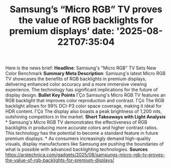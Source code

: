 ﻿---
title: "Samsung’s “Micro RGB” TV proves the value of RGB backlights for premium displays'
date: '2025-08-22T07:35:04"
category: "Markets"
summary: ""
slug: "samsungs micro rgb tv proves the value of rgb backlights for"
source_urls:
  - "https://arstechnica.com/gadgets/2025/08/samsungs-micro-rgb-tv-proves-the-value-of-rgb-backlights-for-premium-displays/"
seo:
  title: "Samsung’s “Micro RGB” TV proves the value of RGB backlights for premium displays | Hash n Hedge'
  description: '"
  keywords: ["news", "markets", "brief"]
---
Here is the news brief:  **Headline**: Samsung's "Micro RGB" TV Sets New Color Benchmark  **Summary Meta Description**: Samsung's latest Micro RGB TV showcases the benefits of RGB backlights in premium displays, delivering enhanced color accuracy and a more immersive viewing experience. The technology has significant implications for the future of display design.  **Bullet Key Points**  ΓÇó Samsung's Micro RGB TV features an RGB backlight that improves color reproduction and contrast. ΓÇó The RGB backlight allows for 99% DCI-P3 color space coverage, making it ideal for HDR content. ΓÇó The display also boasts a peak brightness of 1,200 nits, outshining competitors in the market.  **Short Takeaways with Light Analysis**  * Samsung's Micro RGB TV demonstrates the effectiveness of RGB backlights in producing more accurate colors and higher contrast ratios. This technology has the potential to become a standard feature in future premium displays. * As consumers increasingly demand high-quality visuals, display manufacturers like Samsung are pushing the boundaries of what is possible with advanced backlighting technologies.  **Sources** https://arstechnica.com/gadgets/2025/08/samsungs-micro-rgb-tv-proves-the-value-of-rgb-backlights-for-premium-displays/ 
